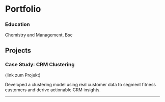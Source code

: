 # Portfolio
### Education
Chemistry and Management, Bsc
  
## Projects
### Case Study: CRM Clustering
(link zum Projekt)

Developed a clustering model using real customer data to segment
fitness customers and derive actionable CRM insights.

---
